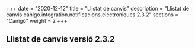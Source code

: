 +++
date        = "2020-12-12"
title       = "Llistat de canvis"
description = "Llistat de canvis canigo.integration.notificacions.electroniques 2.3.2"
sections    = "Canigó"
weight		= 2
+++

## Llistat de canvis versió 2.3.2


